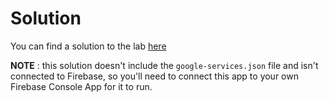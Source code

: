# Solution

You can find a solution to the lab [here](archives/donation-v4-complete.zip)

<b>NOTE</b> : this solution doesn't include the `google-services.json` file and isn't connected to Firebase, so you'll need to connect this app to your own Firebase Console App for it to run.

